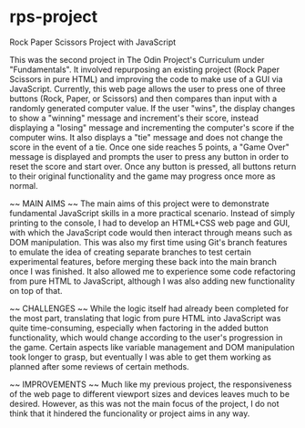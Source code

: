 # rps-project
Rock Paper Scissors Project with JavaScript

This was the second project in The Odin Project's Curriculum under "Fundamentals". It involved repurposing an existing project (Rock Paper Scissors in pure HTML) and improving the code to make use of a GUI via JavaScript. Currently, this web page allows the user to press one of three buttons (Rock, Paper, or Scissors) and then compares than input with a randomly generated computer value. If the user "wins", the display changes to show a "winning" message and increment's their score, instead displaying a "losing" message and incrementing the computer's score if the computer wins. It also displays a "tie" message and does not change the score in the event of a tie. Once one side reaches 5 points, a "Game Over" message is displayed and prompts the user to press any button in order to reset the score and start over. Once any button is pressed, all buttons return to their original functionality and the game may progress once more as normal.


~~ MAIN AIMS ~~
The main aims of this project were to demonstrate fundamental JavaScript skills in a more practical scenario. Instead of simply printing to the console, I had to develop an HTML+CSS web page and GUI, with which the JavaScript code would then interact through means such as DOM manipulation. This was also my first time using Git's branch features to emulate the idea of creating separate branches to test certain experimental features, before merging these back into the main branch once I was finished. It also allowed me to experience some code refactoring from pure HTML to JavaScript, although I was also adding new functionality on top of that.


~~ CHALLENGES ~~
While the logic itself had already been completed for the most part, translating that logic from pure HTML into JavaScript was quite time-consuming, especially when factoring in the added button functionality, which would change according to the user's progression in the game. Certain aspects like variable management and DOM manipulation took longer to grasp, but eventually I was able to get them working as planned after some reviews of certain methods.


~~ IMPROVEMENTS ~~
Much like my previous project, the responsiveness of the web page to different viewport sizes and devices leaves much to be desired. However, as this was not the main focus of the project, I do not think that it hindered the funcionality or project aims in any way.
